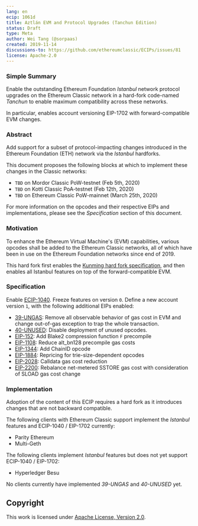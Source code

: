 ```yaml
---
lang: en
ecip: 1061d
title: Aztlán EVM and Protocol Upgrades (Tanchun Edition)
status: Draft
type: Meta
author: Wei Tang (@sorpaas)
created: 2019-11-14
discussions-to: https://github.com/ethereumclassic/ECIPs/issues/81
license: Apache-2.0
---
```


### Simple Summary

Enable the outstanding Ethereum Foundation _Istanbul_ network protocol
upgrades on the Ethereum Classic network in a hard-fork code-named
_Tanchun_ to enable maximum compatibility across these networks.

In particular, enables account versioning EIP-1702 with
forward-compatible EVM changes.

### Abstract

Add support for a subset of protocol-impacting changes introduced in
the Ethereum Foundation (ETH) network via the _Istanbul_ hardforks.

This document proposes the following blocks at which to implement
these changes in the Classic networks:

- `TBD` on Mordor Classic PoW-testnet (Feb 5th, 2020)
- `TBD` on Kotti Classic PoA-testnet (Feb 12th, 2020)
- `TBD` on Ethereum Classic PoW-mainnet (March 25th, 2020)

For more information on the opcodes and their respective EIPs and
implementations, please see the _Specification_ section of this
document.

### Motivation

To enhance the Ethereum Virtual Machine's (EVM) capabilities, various
opcodes shall be added to the Ethereum Classic networks, all of which
have been in use on the Ethereum Foundation networks since end of
2019.

This hard fork first enables the [Kunming hard fork
specification](https://ecips.ethereumclassic.org/ECIPs/ecip-1065), and
then enables all Istanbul features on top of the forward-compatible
EVM.

### Specification

Enable
[ECIP-1040](https://ecips.ethereumclassic.org/ECIPs/ecip-1040). Freeze
features on version `0`. Define a new account version `1`, with the
following additional EIPs enabled:

- [39-UNGAS](https://specs.that.world/39-ungas/): Remove all
  observable behavior of gas cost in EVM and change out-of-gas
  exception to trap the whole transaction.
- [40-UNUSED](https://specs.that.world/40-unused/): Disable deployment
  of unused opcodes.
- [EIP-152](https://eips.ethereum.org/EIPS/eip-152): Add Blake2
  compression function `F` precompile
- [EIP-1108](https://eips.ethereum.org/EIPS/eip-1108): Reduce
  alt_bn128 precompile gas costs
- [EIP-1344](https://eips.ethereum.org/EIPS/eip-1344): Add ChainID
  opcode
- [EIP-1884](https://eips.ethereum.org/EIPS/eip-1884): Repricing for
  trie-size-dependent opcodes
- [EIP-2028](https://eips.ethereum.org/EIPS/eip-2028): Calldata gas
  cost reduction
- [EIP-2200](https://eips.ethereum.org/EIPS/eip-2200): Rebalance
  net-metered SSTORE gas cost with consideration of SLOAD gas cost
  change

### Implementation

Adoption of the content of this ECIP requires a hard fork as it
introduces changes that are not backward compatible.

The following clients with Ethereum Classic support implement the
_Istanbul_ features and ECIP-1040 / EIP-1702 currently:

- Parity Ethereum
- Multi-Geth

The following clients implement _Istanbul_ features but does not yet
support ECIP-1040 / EIP-1702:

- Hyperledger Besu

No clients currently have implemented *39-UNGAS* and *40-UNUSED* yet.

## Copyright

This work is licensed under [Apache License, Version
2.0](http://www.apache.org/licenses/).
